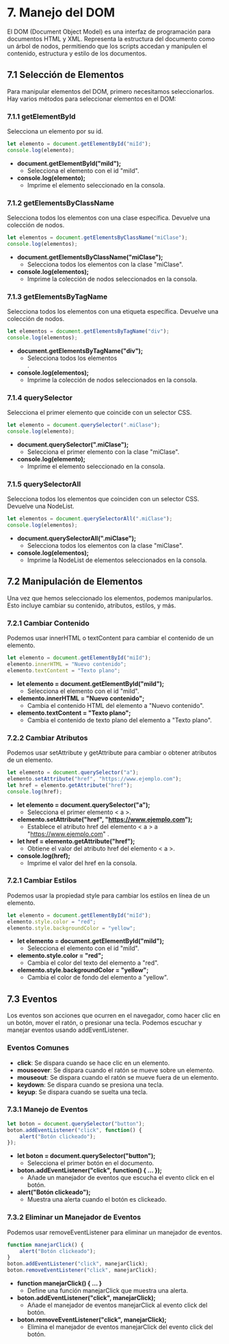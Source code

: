 # 7. Manejo del DOM

El DOM (Document Object Model) es una interfaz de programación para documentos HTML y XML. Representa la estructura del documento como un árbol de nodos, permitiendo que los scripts accedan y manipulen el contenido, estructura y estilo de los documentos.

## 7.1 Selección de Elementos
Para manipular elementos del DOM, primero necesitamos seleccionarlos. Hay varios métodos para seleccionar elementos en el DOM:

### 7.1.1 getElementById
Selecciona un elemento por su id.
```js
let elemento = document.getElementById("miId");
console.log(elemento);
```
- **document.getElementById("miId");**
    - Selecciona el elemento con el id "miId".
- **console.log(elemento);**
    - Imprime el elemento seleccionado en la consola.

### 7.1.2 getElementsByClassName
Selecciona todos los elementos con una clase específica. Devuelve una colección de nodos.
```js
let elementos = document.getElementsByClassName("miClase");
console.log(elementos);
```
- **document.getElementsByClassName("miClase");**
    - Selecciona todos los elementos con la clase "miClase".
- **console.log(elementos);**
    - Imprime la colección de nodos seleccionados en la consola.

### 7.1.3 getElementsByTagName
Selecciona todos los elementos con una etiqueta específica. Devuelve una colección de nodos.
```js
let elementos = document.getElementsByTagName("div");
console.log(elementos);
```
- **document.getElementsByTagName("div");**
    - Selecciona todos los elementos <div>.
- **console.log(elementos);**
    - Imprime la colección de nodos seleccionados en la consola.

### 7.1.4 querySelector
Selecciona el primer elemento que coincide con un selector CSS.
```js
let elemento = document.querySelector(".miClase");
console.log(elemento);
```
- **document.querySelector(".miClase");**
    - Selecciona el primer elemento con la clase "miClase".
- **console.log(elemento);**
    - Imprime el elemento seleccionado en la consola.

### 7.1.5 querySelectorAll
Selecciona todos los elementos que coinciden con un selector CSS. Devuelve una NodeList.
```js
let elementos = document.querySelectorAll(".miClase");
console.log(elementos);
```
- **document.querySelectorAll(".miClase");**
    - Selecciona todos los elementos con la clase "miClase".
- **console.log(elementos);**
    - Imprime la NodeList de elementos seleccionados en la consola.

## 7.2 Manipulación de Elementos
Una vez que hemos seleccionado los elementos, podemos manipularlos. Esto incluye cambiar su contenido, atributos, estilos, y más.

### 7.2.1 Cambiar Contenido
Podemos usar innerHTML o textContent para cambiar el contenido de un elemento.
```js
let elemento = document.getElementById("miId");
elemento.innerHTML = "Nuevo contenido";
elemento.textContent = "Texto plano";
```
- **let elemento = document.getElementById("miId");**
    - Selecciona el elemento con el id "miId".
- **elemento.innerHTML = "Nuevo contenido";**
    - Cambia el contenido HTML del elemento a "Nuevo contenido".
- **elemento.textContent = "Texto plano";**
    - Cambia el contenido de texto plano del elemento a "Texto plano".

### 7.2.2 Cambiar Atributos
Podemos usar setAttribute y getAttribute para cambiar o obtener atributos de un elemento.
```js
let elemento = document.querySelector("a");
elemento.setAttribute("href", "https://www.ejemplo.com");
let href = elemento.getAttribute("href");
console.log(href);
```
- **let elemento = document.querySelector("a");**
    - Selecciona el primer elemento < a >.
- **elemento.setAttribute("href", "https://www.ejemplo.com");**
    - Establece el atributo href del elemento < a > a "https://www.ejemplo.com" .
- **let href = elemento.getAttribute("href");**
    - Obtiene el valor del atributo href del elemento < a >.
- **console.log(href);**
    - Imprime el valor del href en la consola.

### 7.2.1 Cambiar Estilos
Podemos usar la propiedad style para cambiar los estilos en línea de un elemento.

```js
let elemento = document.getElementById("miId");
elemento.style.color = "red";
elemento.style.backgroundColor = "yellow";
```
- **let elemento = document.getElementById("miId");**
    - Selecciona el elemento con el id "miId".
- **elemento.style.color = "red";**
    - Cambia el color del texto del elemento a "red".
- **elemento.style.backgroundColor = "yellow";**
    - Cambia el color de fondo del elemento a "yellow".

## 7.3 Eventos
Los eventos son acciones que ocurren en el navegador, como hacer clic en un botón, mover el ratón, o presionar una tecla. Podemos escuchar y manejar eventos usando addEventListener.

### Eventos Comunes
- **click**: Se dispara cuando se hace clic en un elemento.
- **mouseover**: Se dispara cuando el ratón se mueve sobre un elemento.
- **mouseout**: Se dispara cuando el ratón se mueve fuera de un elemento.
- **keydown**: Se dispara cuando se presiona una tecla.
- **keyup**: Se dispara cuando se suelta una tecla.

### 7.3.1 Manejo de Eventos
```js
let boton = document.querySelector("button");
boton.addEventListener("click", function() {
    alert("Botón clickeado");
});
```
- **let boton = document.querySelector("button");**
    - Selecciona el primer botón en el documento.
- **boton.addEventListener("click", function() { ... });**
    - Añade un manejador de eventos que escucha el evento click en el botón.
- **alert("Botón clickeado");**
    - Muestra una alerta cuando el botón es clickeado.

### 7.3.2 Eliminar un Manejador de Eventos
Podemos usar removeEventListener para eliminar un manejador de eventos.
```js
function manejarClick() {
    alert("Botón clickeado");
}
boton.addEventListener("click", manejarClick);
boton.removeEventListener("click", manejarClick);
```
- **function manejarClick() { ... }**
    - Define una función manejarClick que muestra una alerta.
- **boton.addEventListener("click", manejarClick);**
    - Añade el manejador de eventos manejarClick al evento click del botón.
- **boton.removeEventListener("click", manejarClick);**
    - Elimina el manejador de eventos manejarClick del evento click del botón.

